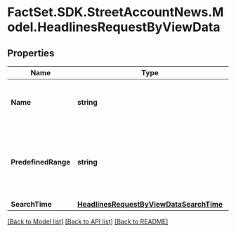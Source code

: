 # FactSet.SDK.StreetAccountNews.Model.HeadlinesRequestByViewData

## Properties

Name | Type | Description | Notes
------------ | ------------- | ------------- | -------------
**Name** | **string** | View name of the view to return headlines for | [optional] 
**PredefinedRange** | **string** | see list of valid date ranges. Date range is mutually exlusive to start/end time | [optional] 
**SearchTime** | [**HeadlinesRequestByViewDataSearchTime**](HeadlinesRequestByViewDataSearchTime.md) |  | [optional] 

[[Back to Model list]](../README.md#documentation-for-models) [[Back to API list]](../README.md#documentation-for-api-endpoints) [[Back to README]](../README.md)

